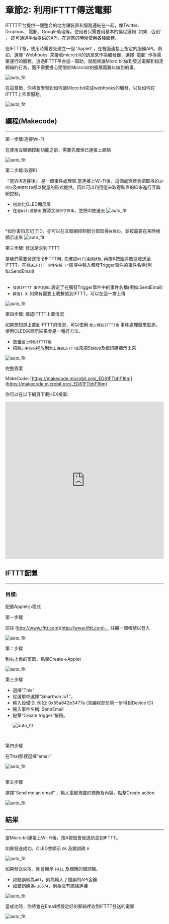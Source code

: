 # 章節2: 利用IFTTT傳送電郵


IFTTT平台提供一個整合的地方讓裝置和服務連結在一起，像Twitter、Dropbox、 電郵、Google助理等。使用者只需要用基本的編程邏輯 '如果...否則' ， 即可通過平台提供的API，在適當的時候使用各種服務。<P>
在IFTTT裡，使用時需要先建立一個 'Applet' ，在裡面連接上指定的服務API。例如，選擇 'Webhooks' 來接收micro:bit的訊息來作為觸發器，選擇 '電郵' 作為需要運行的服務。透過IFTTT平台這一幫助，就能夠讓Micro:bit做到發送電郵到指定郵箱的行為，而不需要擔心受限於Micro:bit的擴展而難以做到的事。<BR><P>
![auto_fit](images/Ch2/Ch2_des1.png)<P>
在這章節，你將會學習到如何讓Micro:bit完成webhooks的觸發，以及如何在IFTTT上佈置服務。<BR><P>
![auto_fit](images/Ch2-Fix/Ch2-Fix_p8.png)<P>

## 編程(Makecode)
<HR>

<span id="subtitle" >第一步驟:連接Wi-Fi</span><BR><P>
在使用互聯網控制功能之前，需要先確保已連接上網絡 <BR><P>
![auto_fit](images/Ch2-Fix/Ch2-Fix_p1.png)<P>

<span id="subtitle" >第二步驟:取得ID</span><BR><P>
『當Wifi連接後』 是一個事件處理器.當連接上Wi-Fi後，這個處理器會把取得的`IP地址`及`裝置的ID`都以變量的形式提供。因此可以利用這來取得裝置的ID來進行互聯網控制。<BR><P>
* 初始化OLED顯示屏
* 在`當Wifi連接後` 裡添加`顯示字符串`，並把ID放進去
![auto_fit](images/Ch2-Fix/Ch2-Fix_p1-1.png)<P><BR>

\*如你害怕忘記了ID，亦可以在互聯網控制那分頁取得`裝置ID`，並按需要在某時候顯示出來
![auto_fit](images/Ch2-Fix/Ch2-Fix_p3.png)<P>

<span id="subtitle" >第三步驟: 發送請求到IFTTT</span><BR><P>
當我們需要發送指令IFTTT時, 先確認`WiFi連接狀態`, 再按A按鈕將數據發送至IFTTT。在`發送IFTTT 事件名稱 \*`區塊中輸入觸發Trigger事件的事件名稱(例如:SendEmail)<BR>
<BR><P>
* `發送IFTTT 事件名稱`: 設定了在觸發Trigger事件中的事件名稱(例如:SendEmail)
* `數值1-3`: 如果有需要上載數值到IFTTT，可以在這一拼上傳

![auto_fit](images/Ch2-Fix/Ch2-Fix_p2.png)


<span id="subtitle" >第四步驟: 確認IFTTT上載情況</span><BR><P>
如果想知道上載到IFTTT的情況，可以使用 `當上傳到IFTTT後` 事件處理器來監測，使用OLED來顯示結果會是一種好方法。<BR><P>
* 放置`當上傳到IFTTT後` 
* 把`顯示字符串`拖放到`當上傳到IFTTT後`來把Status及錯誤碼顯示出來 <P>

![auto_fit](images/Ch2-fix/Ch2-fix_p9.png)<P>


<span id="subtitle">完整答案<BR><P>
MakeCode: [https://makecode.microbit.org/_ED81FTbhF16m](https://makecode.microbit.org/_ED81FTbhF16m)<BR><P>
你可以在以下網頁下載HEX檔案:<BR>
<iframe src="https://makecode.microbit.org/_ED81FTbhF16m" width="100%" height="500" frameborder="0"></iframe>

## IFTTT配置
<HR>
<H3>目標:</H3>
配置Applet小程式<P>


<span id="subtitle" >第一步驟</span><BR><P>
前往 [http://www.ifttt.com](http://www.ifttt.com)， 註冊一個帳號以登入<BR><P>
![auto_fit](images/Ch2/Ch2_ifttt1.png)<P>
<span id="subtitle" >第二步驟</span><BR><P>
到右上角的菜單，點擊Create->Applet<BR><P>
![auto_fit](images/Ch2/Ch2_ifttt2.png)<P>
<span id="subtitle" >第三步驟</span><BR><P>
* 選擇“This”
* 從選單中選擇“Smarthon IoT”。
* 輸入設備ID, 例如: 0x55a842e3477a (見編程部份第一步得到Device ID)
* 輸入事件名稱: SendEmail
* 點擊“Create trigger”按鈕。
 <BR><P>
![auto_fit](images/Ch2-Fix/Ch2-Fix_p5.png)<P>
<BR>

<span id="subtitle" >第四步驟</span><BR><P>
在That那裡選擇“email”<BR><P>
![auto_fit](images/Ch2-Fix/Ch2-Fix_p6.png)<P>
<BR>
<span id="subtitle" >第五步驟</span><BR><P>
選擇“Send me an email” ，輸人電郵想要的標題及內容，點擊Create action.<BR><P>
![auto_fit](images/Ch2-Fix/Ch2-Fix_p7.png)<P>

## 結果
<HR>

當Micro:bit連接上Wi-Fi後，按A按鈕會發送訊息到IFTTT。<BR><P>
如果發送成功，OLED會顯示 `OK` 及錯誤碼 `0` <P>

![auto_fit](images/Ch2/Ch2_result1.png)<P>

如果發送失敗，剛會顯示 `FAIL` 及相應的錯誤碼。<BR>
* 如錯誤碼為`401`，則為輸入了錯誤的API金鑰
* 如錯誤碼為`-28674`，則為沒有網絡連接<P>

![auto_fit](images/Ch2/Ch2_result1_1.png)<P>

當成功時，你將會在Email裡設定好的郵箱裡收到IFTTT發送的電郵<BR><P>
![auto_fit](images/Ch2/Ch2_result2.png)<P>
